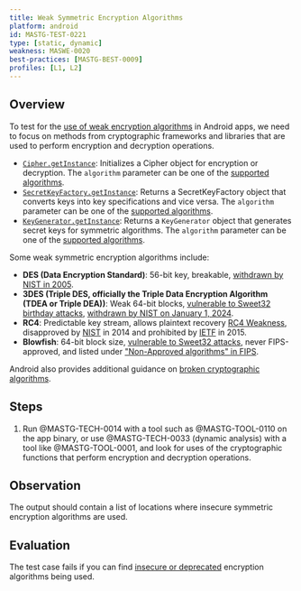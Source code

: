 ```yaml
---
title: Weak Symmetric Encryption Algorithms
platform: android
id: MASTG-TEST-0221
type: [static, dynamic]
weakness: MASWE-0020
best-practices: [MASTG-BEST-0009]
profiles: [L1, L2]
---
```


## Overview

To test for the [use of weak encryption algorithms](../../../Document/0x04g-Testing-Cryptography.md#identifying-insecure-andor-deprecated-cryptographic-algorithms) in Android apps, we need to focus on methods from cryptographic frameworks and libraries that are used to perform encryption and decryption operations.

- [`Cipher.getInstance`](https://developer.android.com/reference/javax/crypto/Cipher#getInstance(java.lang.String)): Initializes a Cipher object for encryption or decryption. The `algorithm` parameter can be one of the [supported algorithms](https://docs.oracle.com/javase/8/docs/technotes/guides/security/StandardNames.html#Cipher).
- [`SecretKeyFactory.getInstance`](https://developer.android.com/reference/javax/crypto/SecretKeyFactory#getInstance(java.lang.String)): Returns a SecretKeyFactory object that converts keys into key specifications and vice versa. The `algorithm` parameter can be one of the [supported algorithms](https://docs.oracle.com/javase/8/docs/technotes/guides/security/StandardNames.html#SecretKeyFactory).
- [`KeyGenerator.getInstance`](https://developer.android.com/reference/javax/crypto/KeyGenerator#getInstance(java.lang.String)): Returns a `KeyGenerator` object that generates secret keys for symmetric algorithms. The `algorithm` parameter can be one of the [supported algorithms](https://docs.oracle.com/javase/8/docs/technotes/guides/security/StandardNames.html#KeyGenerator).

Some weak symmetric encryption algorithms include:

- **DES (Data Encryption Standard)**: 56-bit key, breakable, [withdrawn by NIST in 2005](https://csrc.nist.gov/pubs/fips/46-3/final).
- **3DES (Triple DES, officially the Triple Data Encryption Algorithm (TDEA or Triple DEA))**: Weak 64-bit blocks, [vulnerable to Sweet32 birthday attacks](https://sweet32.info/), [withdrawn by NIST on January 1, 2024](https://csrc.nist.gov/pubs/sp/800/67/r2/final).
- **RC4**: Predictable key stream, allows plaintext recovery [RC4 Weakness](https://www.rc4nomore.com/), disapproved by [NIST](https://nvlpubs.nist.gov/nistpubs/specialpublications/nist.sp.800-52r1.pdf) in 2014 and prohibited by [IETF](https://datatracker.ietf.org/doc/html/rfc7465) in 2015.
- **Blowfish**: 64-bit block size, [vulnerable to Sweet32 attacks](https://en.wikipedia.org/wiki/Birthday_attack), never FIPS-approved, and listed under ["Non-Approved algorithms" in FIPS](https://csrc.nist.gov/csrc/media/projects/cryptographic-module-validation-program/documents/security-policies/140sp2092.pdf).

Android also provides additional guidance on [broken cryptographic algorithms](https://developer.android.com/privacy-and-security/risks/broken-cryptographic-algorithm).

## Steps

1. Run @MASTG-TECH-0014 with a tool such as @MASTG-TOOL-0110 on the app binary, or use @MASTG-TECH-0033 (dynamic analysis) with a tool like @MASTG-TOOL-0001, and look for uses of the cryptographic functions that perform encryption and decryption operations.

## Observation

The output should contain a list of locations where insecure symmetric encryption algorithms are used.

## Evaluation

The test case fails if you can find [insecure or deprecated](../../../Document/0x04g-Testing-Cryptography.md#identifying-insecure-andor-deprecated-cryptographic-algorithms) encryption algorithms being used.
